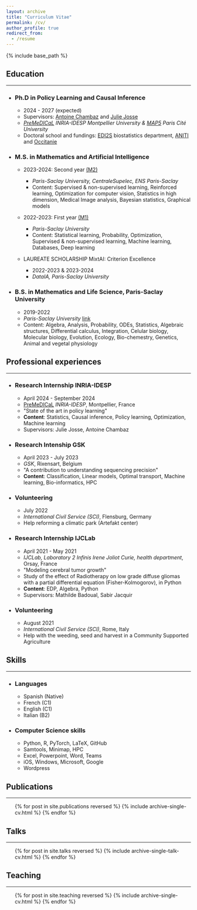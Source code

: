```yaml
---
layout: archive
title: "Curriculum Vitae"
permalink: /cv/
author_profile: true
redirect_from:
  - /resume
---
```


{% include base_path %}

## Education

---

* ### Ph.D in Policy Learning and Causal Inference
  * 2024 - 2027 (expected)
   * Supervisors: [Antoine Chambaz](https://helios2.mi.parisdescartes.fr/~chambaz/) and [Julie Josse](https://juliejosse.com/)
  * *[PreMeDICaL](https://team.inria.fr/premedical/) INRIA-IDESP Montpellier University & [MAP5](https://map5.mi.parisdescartes.fr) Paris Cité University*
  * Doctoral school and fundings: [EDI2S](https://edi2s.umontpellier.fr/) biostatistics department, [ANITI](https://aniti.univ-toulouse.fr) and [Occitanie](https://www.laregion.fr)

* ### M.S. in Mathematics and Artificial Intelligence
  * 2023-2024: Second year [(M2)](https://www.imo.universite-paris-saclay.fr/fr/etudiants/masters/mathematiques-et-applications/m2/m2-mathematique-et-intelligence-artificielle/) 
    * *Paris-Saclay University, CentraleSupelec, ENS Paris-Saclay*
    * Content: Supervised & non-supervised learning, Reinforced learning, Optimization for computer vision, Statistics in high dimension, Medical Image analysis, Bayesian statistics, Graphical models
  * 2022-2023: First year [(M1)](https://www.imo.universite-paris-saclay.fr/fr/etudiants/masters/mathematiques-et-applications/m1/mathematiques-et-intelligence-artificielle/)
    * *Paris-Saclay University*
    * Content: Statistical learning, Probability, Optimization, Supervised & non-supervised learning, Machine learning, Databases, Deep learning

  * LAUREATE SCHOLARSHIP MixtAI: Criterion Excellence 
    * 2022-2023 & 2023-2024
    * *DataIA, Paris-Saclay University*

* ### B.S. in Mathematics and Life Science, Paris-Saclay University
  * 2019-2022
  * *Paris-Saclay University* [link](https://www.universite-paris-saclay.fr/formation/licence-double-diplome/mathematiques-sciences-de-la-vie.)
  * Content: Algebra, Analysis, Probability, ODEs, Statistics, Algebraic structures, Differential calculus, Integration, Celular biology, Molecular biology, Evolution, Ecology, Bio-chemestry, Genetics, Animal and vegetal physiology


## Professional experiences

---

* ### Research Internship INRIA-IDESP
  * April 2024 - September 2024
  * [PreMeDICaL](https://team.inria.fr/premedical/) *INRIA-IDESP*, Montpellier, France
  * "State of the art in policy learning"
  * **Content**: Statistics, Causal inference, Policy learning, Optimization, Machine learning
  * Supervisors: Julie Josse, Antoine Chambaz

* ### Research Intenship GSK
  * April 2023 - July 2023 
  * *GSK*, Rixensart, Belgium
  * "A contribution to understanding sequencing precision"
  * **Content**: Classification, Linear models, Optimal transport, Machine learning, Bio-informatics, HPC

* ### Volunteering
  * July 2022
  * *International Civil Service (SCI)*, Flensburg, Germany
  * Help reforming a climatic park (Artefakt center)

* ### Research Internship IJCLab
  * April 2021 - May 2021
  * *IJCLab, Laboratory 2 Infinis Irene Joliot Curie, health department*, Orsay, France
  * "Modeling cerebral tumor growth"
  * Study of the effect of Radiotherapy on low grade diffuse gliomas with a partial differential equation (Fisher-Kolmogorov), in Python
  * **Content**: EDP, Algebra, Python
  * Supervisors: Mathilde Badoual, Sabir Jacquir

* ### Volunteering
  * August 2021
  * *International Civil Service (SCI)*, Rome, Italy
  * Help with the weeding, seed and harvest in a Community Supported Agriculture
  
## Skills

---

* ### Languages
  * Spanish (Native)
  * French (C1)
  * English (C1)
  * Italian (B2)

* ### Computer Science skills
  * Python, R, PyTorch, LaTeX, GitHub
  * Samtools, Minimap, HPC
  * Excel, Powerpoint, Word, Teams
  * iOS, Windows, Microsoft, Google
  * Wordpress

## Publications

---

<ul>{% for post in site.publications reversed %}
    {% include archive-single-cv.html %}
  {% endfor %}</ul>
  
## Talks

--- 

  <ul>{% for post in site.talks reversed %}
    {% include archive-single-talk-cv.html  %}
  {% endfor %}</ul>
  
## Teaching

--- 

  <ul>{% for post in site.teaching reversed %}
    {% include archive-single-cv.html %}
  {% endfor %}</ul>